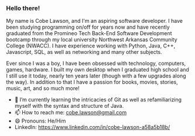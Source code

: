 ### Hello there!

My name is Cobe Lawson, and I'm an aspiring software developer. I have been studying programming on/off for years now and have recently graduated from the Promineo Tech Back-End Software Development bootcamp through my local university Northwest Arkansas Community College (NWACC). I have experience working with Python, Java, C++, Javascript, SQL, as well as networking and many other subjects. 

Ever since I was a boy, I have been obsessed with technology, computers, games, hardware. I built my own desktop when I graduated high school and I still use it today, nearly ten years later (though with a few upgrades along the way). In addition to that I have a passion for books, movies, stories, music, art, and so much more!


- 🌱 I’m currently learning the intricacies of Git as well as refamiliarizing myself with the syntax and structure of Java.
- 📫 How to reach me: cobe.lawson@gmail.com
- 😄 Pronouns: He/Him
- LinkedIn: https://www.linkedin.com/in/cobe-lawson-a58a5b18b/
